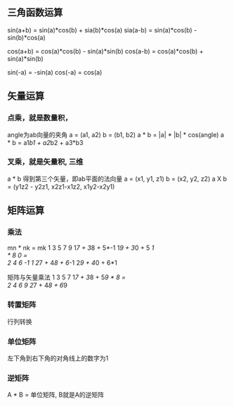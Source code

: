 ## 三角函数运算
sin(a+b) = sin(a)*cos(b) + sia(b)*cos(a)
sia(a-b) = sin(a)*cos(b) - sin(b)*cos(a)

cos(a+b) = cos(a)*cos(b) - sin(a)*sin(b)
cos(a-b) = cos(a)*cos(b) + sin(a)*sin(b)

sin(-a) = -sin(a)
cos(-a) = cos(a)


## 矢量运算
### 点乘，就是数量积，
angle为ab向量的夹角
a = (a1, a2)
b = (b1, b2)
a * b = |a| * |b| * cos(angle)
a * b = a1*b1 + a2*b2 + a3*b3

### 叉乘，就是矢量积, 三维
a * b 得到第三个矢量，即ab平面的法向量
a = (x1, y1, z1)
b = (x2, y2, z2)
a X b = (y1z2 - y2z1, x2z1-x1z2, x1y2-x2y1)

## 矩阵运算

### 乘法
mn * nk = mk
1 3 5      7  9       1*7 + 3*8 + 5*-1    1*9 + 3*0 + 5 *1         
        *  8  0   =   
2 4 6      -1 1       2*7 + 4*8 + 6*-1    2*9 + 4*0 + 6*1

矩阵与矢量乘法
1 3 5    7      1*7 + 3*8 + 5*9
      *  8  =   
2 4 6    9      2*7 + 4*8 + 6*9

### 转置矩阵
行列转换


### 单位矩阵
左下角到右下角的对角线上的数字为1

### 逆矩阵
A * B = 单位矩阵, B就是A的逆矩阵


